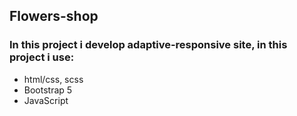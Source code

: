## Flowers-shop
### In this project i develop adaptive-responsive site, in this project i use:
+ html/css, scss
+ Bootstrap 5
+ JavaScript

